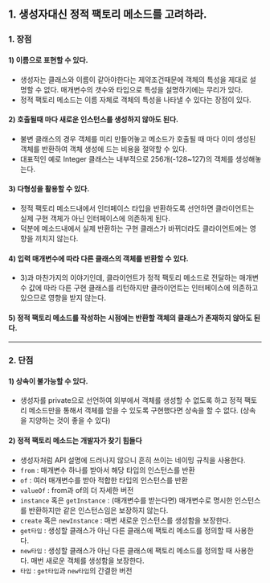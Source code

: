 ## 1. 생성자대신 정적 팩토리 메소드를 고려하라.

### 1. 장점

#### 1) 이름으로 표현할 수 있다.

- 생성자는 클래스와 이름이 같아야한다는 제약조건때문에 객체의 특성을 제대로 설명할 수 없다. 매개변수의 갯수와 타입으로 특성을 설명하기에는 무리가 있다.
- 정적 팩토리 메소드는 이름 자체로 객체의 특성을 나타낼 수 있다는 장점이 있다.

#### 2) 호출될때 마다 새로운 인스턴스를 생성하지 않아도 된다.

- 불변 클래스의 경우 객체를 미리 만들어놓고 메소드가 호출될 때 마다 이미 생성된 객체를 반환하여 객체 생성에 드는 비용을 절약할 수 있다.
- 대표적인 예로 Integer 클래스는 내부적으로 256개(-128~127)의 객체를 생성해놓는다.

#### 3) 다형성을 활용할 수 있다.

- 정적 팩토리 메소드내에서 인터페이스 타입을 반환하도록 선언하면 클라이언트는 실제 구현 객체가 아닌 인터페이스에 의존하게 된다.
- 덕분에 메소드내에서 실제 반환하는 구현 클래스가 바뀌더라도 클라이언트에는 영향을 끼치지 않는다.

#### 4) 입력 매개변수에 따라 다른 클래스의 객체를 반환할 수 있다.

- 3)과 마찬가지의 이야기인데, 클라이언트가 정적 팩토리 메소드로 전달하는 매개변수 값에 따라 다른 구현 클래스를 리턴하지만 클라이언트는 인터페이스에 의존하고 있으므로 영향을 받지 않는다.

#### 5) 정적 팩토리 메소드를 작성하는 시점에는 반환할 객체의 클래스가 존재하지 않아도 된다.

---

### 2. 단점

#### 1) 상속이 불가능할 수 있다.

- 생성자를 private으로 선언하여 외부에서 객체를 생성할 수 없도록 하고 정적 팩토리 메소드만을 통해서 객체를 얻을 수 있도록 구현했다면 상속을 할 수 없다. (상속을 지양하는 것이 좋을 수 있다)

#### 2) 정적 팩토리 메소드는 개발자가 찾기 힘들다

-  생성자처럼 API 설명에 드러나지 않으니 흔히 쓰이는 네이밍 규칙을 사용한다.
  - `from` : 매개변수 하나를 받아서 해당 타입의 인스턴스를 반환
  - `of` : 여러 매개변수를 받아 적합한 타입의 인스턴스를 반환
  - `valueOf` : from과 of의 더 자세한 버전
  - `instance` 혹은 `getInstance` : (매개변수를 받는다면) 매개변수로 명시한 인스턴스를 반환하지만 같은 인스턴스임은 보장하지 않는다.
  - `create` 혹은 `newInstance` : 매번 새로운 인스턴스를 생성함을 보장한다.
  - `get타입` : 생성할 클래스가 아닌 다른 클래스에 팩토리 메소드를 정의할 때 사용한다.
  - `new타입` : 생성할 클래스가 아닌 다른 클래스에 팩토리 메소드를 정의할 때 사용한다. 매번 새로운 객체를 생성함을 보장한다.
  - `타입` : `get타입`과 `new타입`의 간결한 버전